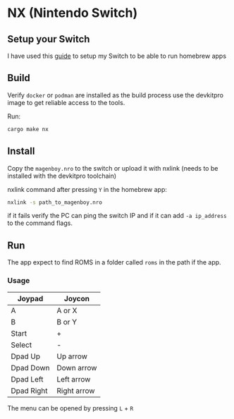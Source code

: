 # NX (Nintendo Switch)

## Setup your Switch

I have used this [guide](https://switch.hacks.guide/user_guide/getting_started.html) to setup my Switch to be able to run homebrew apps

## Build

Verify `docker` or `podman` are installed as the build process use the devkitpro image to get reliable access to the tools.

Run:
```sh
cargo make nx
```

## Install 

Copy the `magenboy.nro` to the switch or upload it with nxlink (needs to be installed with the devkitpro toolchain)

nxlink command after pressing `Y` in the homebrew app:

```sh
nxlink -s path_to_magenboy.nro
```

if it fails verify the PC can ping the switch IP and if it can add `-a ip_address` to the command flags.

## Run

The app expect to find ROMS in a folder called `roms` in the path if the app.

### Usage

| Joypad     | Joycon      |
| ---------- | ----------- |
| A          | A or X      |
| B          | B or Y      |
| Start      | +           |
| Select     | -           |
| Dpad Up    | Up arrow    |
| Dpad Down  | Down arrow  |
| Dpad Left  | Left arrow  |
| Dpad Right | Right arrow |

The menu can be opened by pressing `L` + `R`